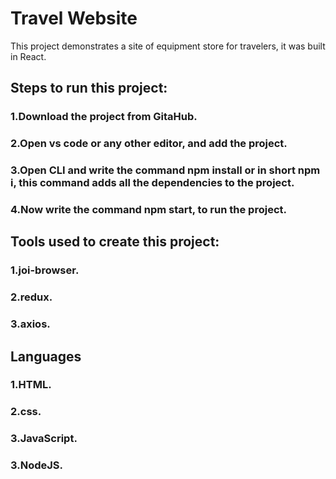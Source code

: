 # Travel Website

This project demonstrates a site of equipment store for travelers, it was built in React.

## Steps to run this project:

### 1.Download the project from GitaHub.

### 2.Open vs code or any other editor, and add the project.

### 3.Open CLI and write the command npm install or in short npm i, this command adds all the dependencies to the project.

### 4.Now write the command npm start, to run the project.

## Tools used to create this project:

### 1.joi-browser.
### 2.redux.
### 3.axios.

## Languages
### 1.HTML.
### 2.css.
### 3.JavaScript.
### 3.NodeJS.
